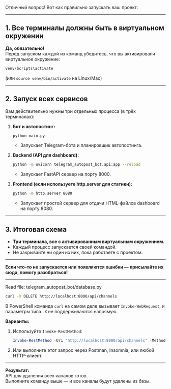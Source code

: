 Отличный вопрос! Вот как правильно запускать ваш проект:

---

## 1. Все терминалы должны быть в виртуальном окружении

**Да, обязательно!**  
Перед запуском каждой из команд убедитесь, что вы активировали виртуальное окружение:

```bash
venv\Scripts\activate
```
(или `source venv/bin/activate` на Linux/Mac)

---

## 2. Запуск всех сервисов

Вам действительно нужны три отдельных процесса (в трёх терминалах):

1. **Бот и автопостинг:**
   ```bash
   python main.py
   ```
   - Запускает Telegram-бота и планировщик автопостинга.

2. **Backend (API для dashboard):**
   ```bash
   python -m uvicorn telegram_autopost_bot.api:app --reload
   ```
   - Запускает FastAPI сервер на порту 8000.

3. **Frontend (если используете http.server для статики):**
   ```bash
   python -m http.server 8080
   ```
   - Запускает простой сервер для отдачи HTML-файлов dashboard на порту 8080.

---

## 3. Итоговая схема

- **Три терминала, все с активированным виртуальным окружением.**
- Каждый процесс запускается своей командой.
- Не закрывайте ни один из них, пока работаете с проектом.

---

**Если что-то не запускается или появляются ошибки — присылайте их сюда, помогу разобраться!**


---


Read file: telegram_autopost_bot/database.py
```bash
curl -X DELETE http://localhost:8000/api/channels
```
В PowerShell команда `curl` на самом деле вызывает `Invoke-WebRequest`, и параметры типа `-X` не поддерживаются напрямую.

**Варианты:**
1. Используйте `Invoke-RestMethod`:
   ```powershell
   Invoke-RestMethod -Uri "http://localhost:8000/api/channels" -Method Delete
   ```
2. Или выполните этот запрос через Postman, Insomnia, или любой HTTP-клиент.

---

**Результат:**  
API для удаления всех каналов готов.  
Выполните команду выше — и все каналы будут удалены из базы.

